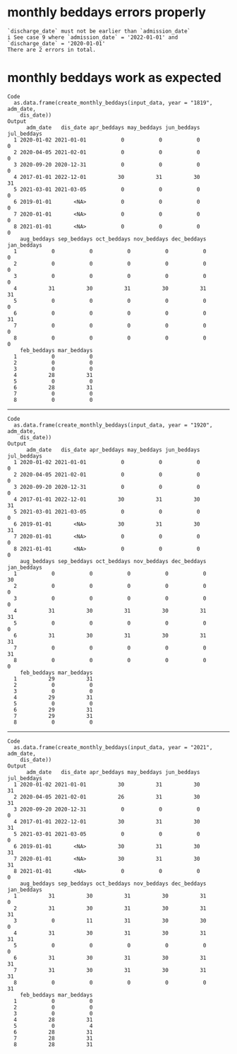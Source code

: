 # monthly beddays errors properly

    `discharge_date` must not be earlier than `admission_date`
    i See case 9 where `admission_date` = '2022-01-01' and `discharge_date` = '2020-01-01'
    There are 2 errors in total.

# monthly beddays work as expected

    Code
      as.data.frame(create_monthly_beddays(input_data, year = "1819", adm_date,
        dis_date))
    Output
          adm_date   dis_date apr_beddays may_beddays jun_beddays jul_beddays
      1 2020-01-02 2021-01-01           0           0           0           0
      2 2020-04-05 2021-02-01           0           0           0           0
      3 2020-09-20 2020-12-31           0           0           0           0
      4 2017-01-01 2022-12-01          30          31          30          31
      5 2021-03-01 2021-03-05           0           0           0           0
      6 2019-01-01       <NA>           0           0           0           0
      7 2020-01-01       <NA>           0           0           0           0
      8 2021-01-01       <NA>           0           0           0           0
        aug_beddays sep_beddays oct_beddays nov_beddays dec_beddays jan_beddays
      1           0           0           0           0           0           0
      2           0           0           0           0           0           0
      3           0           0           0           0           0           0
      4          31          30          31          30          31          31
      5           0           0           0           0           0           0
      6           0           0           0           0           0          31
      7           0           0           0           0           0           0
      8           0           0           0           0           0           0
        feb_beddays mar_beddays
      1           0           0
      2           0           0
      3           0           0
      4          28          31
      5           0           0
      6          28          31
      7           0           0
      8           0           0

---

    Code
      as.data.frame(create_monthly_beddays(input_data, year = "1920", adm_date,
        dis_date))
    Output
          adm_date   dis_date apr_beddays may_beddays jun_beddays jul_beddays
      1 2020-01-02 2021-01-01           0           0           0           0
      2 2020-04-05 2021-02-01           0           0           0           0
      3 2020-09-20 2020-12-31           0           0           0           0
      4 2017-01-01 2022-12-01          30          31          30          31
      5 2021-03-01 2021-03-05           0           0           0           0
      6 2019-01-01       <NA>          30          31          30          31
      7 2020-01-01       <NA>           0           0           0           0
      8 2021-01-01       <NA>           0           0           0           0
        aug_beddays sep_beddays oct_beddays nov_beddays dec_beddays jan_beddays
      1           0           0           0           0           0          30
      2           0           0           0           0           0           0
      3           0           0           0           0           0           0
      4          31          30          31          30          31          31
      5           0           0           0           0           0           0
      6          31          30          31          30          31          31
      7           0           0           0           0           0          31
      8           0           0           0           0           0           0
        feb_beddays mar_beddays
      1          29          31
      2           0           0
      3           0           0
      4          29          31
      5           0           0
      6          29          31
      7          29          31
      8           0           0

---

    Code
      as.data.frame(create_monthly_beddays(input_data, year = "2021", adm_date,
        dis_date))
    Output
          adm_date   dis_date apr_beddays may_beddays jun_beddays jul_beddays
      1 2020-01-02 2021-01-01          30          31          30          31
      2 2020-04-05 2021-02-01          26          31          30          31
      3 2020-09-20 2020-12-31           0           0           0           0
      4 2017-01-01 2022-12-01          30          31          30          31
      5 2021-03-01 2021-03-05           0           0           0           0
      6 2019-01-01       <NA>          30          31          30          31
      7 2020-01-01       <NA>          30          31          30          31
      8 2021-01-01       <NA>           0           0           0           0
        aug_beddays sep_beddays oct_beddays nov_beddays dec_beddays jan_beddays
      1          31          30          31          30          31           0
      2          31          30          31          30          31          31
      3           0          11          31          30          30           0
      4          31          30          31          30          31          31
      5           0           0           0           0           0           0
      6          31          30          31          30          31          31
      7          31          30          31          30          31          31
      8           0           0           0           0           0          31
        feb_beddays mar_beddays
      1           0           0
      2           0           0
      3           0           0
      4          28          31
      5           0           4
      6          28          31
      7          28          31
      8          28          31

